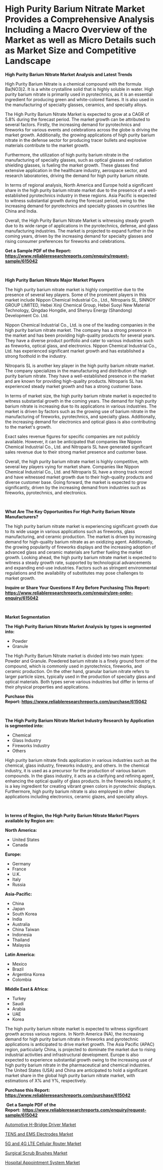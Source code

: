 <p><h1>High Purity Barium Nitrate Market Provides a Comprehensive Analysis Including a Macro Overview of the Market as well as Micro Details such as Market Size and Competitive Landscape</h1></p><p><strong>High Purity Barium Nitrate Market Analysis and Latest Trends</strong></p>
<p><p>High Purity Barium Nitrate is a chemical compound with the formula Ba(NO3)2. It is a white crystalline solid that is highly soluble in water. High purity barium nitrate is primarily used in pyrotechnics, as it is an essential ingredient for producing green and white-colored flames. It is also used in the manufacturing of specialty glasses, ceramics, and specialty alloys.</p><p>The High Purity Barium Nitrate Market is expected to grow at a CAGR of 5.8% during the forecast period. The market growth can be attributed to several factors. Firstly, the increasing demand for pyrotechnics and fireworks for various events and celebrations across the globe is driving the market growth. Additionally, the growing applications of high purity barium nitrate in the defense sector for producing tracer bullets and explosive materials contribute to the market growth.</p><p>Furthermore, the utilization of high purity barium nitrate in the manufacturing of specialty glasses, such as optical glasses and radiation shielding glasses, is fueling the market growth. These glasses find extensive application in the healthcare industry, aerospace sector, and research laboratories, driving the demand for high purity barium nitrate.</p><p>In terms of regional analysis, North America and Europe hold a significant share in the high purity barium nitrate market due to the presence of a well-established pyrotechnics industry in these regions. Asia Pacific is expected to witness substantial growth during the forecast period, owing to the increasing demand for pyrotechnics and specialty glasses in countries like China and India.</p><p>Overall, the High Purity Barium Nitrate Market is witnessing steady growth due to its wide range of applications in the pyrotechnics, defense, and glass manufacturing industries. The market is projected to expand further in the coming years, driven by the increasing demand for specialty glasses and rising consumer preferences for fireworks and celebrations.</p></p>
<p><strong>Get a Sample PDF of the Report:&nbsp; <a href="https://www.reliableresearchreports.com/enquiry/request-sample/615042">https://www.reliableresearchreports.com/enquiry/request-sample/615042</a></strong></p>
<p>&nbsp;</p>
<p><strong>High Purity Barium Nitrate Major Market Players</strong></p>
<p><p>The high purity barium nitrate market is highly competitive due to the presence of several key players. Some of the prominent players in this market include Nippon Chemical Industrial Co., Ltd., Nitroparis SL, SINNOY GROUP LIMITED, Hebei Xinji Chemical Group, Hebei Suoyi New Material Technology, Qingdao Hongdie, and Shenyu Energy (Shandong) Development Co. Ltd.</p><p>Nippon Chemical Industrial Co., Ltd. is one of the leading companies in the high purity barium nitrate market. The company has a strong presence in the market and has been providing high-quality products for several years. They have a diverse product portfolio and cater to various industries such as fireworks, optical glass, and electronics. Nippon Chemical Industrial Co., Ltd. has experienced significant market growth and has established a strong foothold in the industry.</p><p>Nitroparis SL is another key player in the high purity barium nitrate market. The company specializes in the manufacturing and distribution of high purity barium nitrate. They have a well-established presence in the market and are known for providing high-quality products. Nitroparis SL has experienced steady market growth and has a strong customer base.</p><p>In terms of market size, the high purity barium nitrate market is expected to witness substantial growth in the coming years. The demand for high purity barium nitrate is increasing due to its applications in various industries. The market is driven by factors such as the growing use of barium nitrate in the manufacturing of fireworks, pyrotechnics, and specialty glass. Additionally, the increasing demand for electronics and optical glass is also contributing to the market's growth.</p><p>Exact sales revenue figures for specific companies are not publicly available. However, it can be anticipated that companies like Nippon Chemical Industrial Co., Ltd. and Nitroparis SL have generated significant sales revenue due to their strong market presence and customer base.</p><p>Overall, the high purity barium nitrate market is highly competitive, with several key players vying for market share. Companies like Nippon Chemical Industrial Co., Ltd. and Nitroparis SL have a strong track record and have witnessed market growth due to their high-quality products and diverse customer base. Going forward, the market is expected to grow significantly, driven by the increasing demand from industries such as fireworks, pyrotechnics, and electronics.</p></p>
<p>&nbsp;</p>
<p><strong>What Are The Key Opportunities For High Purity Barium Nitrate Manufacturers?</strong></p>
<p><p>The high purity barium nitrate market is experiencing significant growth due to its wide usage in various applications such as fireworks, glass manufacturing, and ceramic production. The market is driven by increasing demand for high-quality barium nitrate as an oxidizing agent. Additionally, the growing popularity of fireworks displays and the increasing adoption of advanced glass and ceramic materials are further fueling the market growth. Looking ahead, the high purity barium nitrate market is expected to witness a steady growth rate, supported by technological advancements and expanding end-use industries. Factors such as stringent environmental regulations and the availability of substitutes may pose challenges to market growth.</p></p>
<p><strong>Inquire or Share Your Questions If Any Before Purchasing This Report: <a href="https://www.reliableresearchreports.com/enquiry/pre-order-enquiry/615042">https://www.reliableresearchreports.com/enquiry/pre-order-enquiry/615042</a></strong></p>
<p>&nbsp;</p>
<p><strong>Market Segmentation</strong></p>
<p><strong>The High Purity Barium Nitrate Market Analysis by types is segmented into:</strong></p>
<p><ul><li>Powder</li><li>Granule</li></ul></p>
<p><p>The High Purity Barium Nitrate market is divided into two main types: Powder and Granule. Powdered barium nitrate is a finely ground form of the compound, which is commonly used in pyrotechnics, fireworks, and ceramic production. On the other hand, granular barium nitrate refers to larger particle sizes, typically used in the production of specialty glass and optical materials. Both types serve various industries but differ in terms of their physical properties and applications.</p></p>
<p><strong>Purchase this Report:&nbsp;<a href="https://www.reliableresearchreports.com/purchase/615042">https://www.reliableresearchreports.com/purchase/615042</a></strong></p>
<p>&nbsp;</p>
<p><strong>The High Purity Barium Nitrate Market Industry Research by Application is segmented into:</strong></p>
<p><ul><li>Chemical</li><li>Glass Industry</li><li>Fireworks Industry</li><li>Others</li></ul></p>
<p><p>High purity barium nitrate finds application in various industries such as the chemical, glass industry, fireworks industry, and others. In the chemical industry, it is used as a precursor for the production of various barium compounds. In the glass industry, it acts as a clarifying and refining agent, enhancing the optical quality of glass products. In the fireworks industry, it is a key ingredient for creating vibrant green colors in pyrotechnic displays. Furthermore, high purity barium nitrate is also employed in other applications including electronics, ceramic glazes, and specialty alloys.</p></p>
<p>&nbsp;</p>
<p><strong>In terms of Region, the High Purity Barium Nitrate Market Players available by Region are:</strong></p>
<p>
    <p> <strong> North America: </strong>
        <ul>
            <li>United States</li>
            <li>Canada</li>
        </ul>
        </p> 
    <p> <strong> Europe: </strong>
        <ul>
            <li>Germany</li>
            <li>France</li>
            <li>U.K.</li>
            <li>Italy</li>
            <li>Russia</li>
        </ul>
        </p> 
    <p> <strong> Asia-Pacific: </strong>
        <ul>
            <li>China</li>
            <li>Japan</li>
            <li>South Korea</li>
            <li>India</li>
            <li>Australia</li>
            <li>China Taiwan</li>
            <li>Indonesia</li>
            <li>Thailand</li>
            <li>Malaysia</li>
        </ul>
        </p> 
    <p> <strong> Latin America: </strong>
        <ul>
            <li>Mexico</li>
            <li>Brazil</li>
            <li>Argentina Korea</li>
            <li>Colombia</li>
        </ul>
        </p> 
    <p> <strong> Middle East & Africa: </strong>
        <ul>
            <li>Turkey</li>
            <li>Saudi</li>
            <li>Arabia</li>
            <li>UAE</li>
            <li>Korea</li>
        </ul>
    </p>
    </p>
<p><p>The high purity barium nitrate market is expected to witness significant growth across various regions. In North America (NA), the increasing demand for high purity barium nitrate in fireworks and pyrotechnic applications is anticipated to drive market growth. The Asia Pacific (APAC) region, particularly China, is projected to dominate the market due to rising industrial activities and infrastructural development. Europe is also expected to experience substantial growth owing to the increasing use of high purity barium nitrate in the pharmaceutical and chemical industries. The United States (USA) and China are anticipated to hold a significant market share in the global high purity barium nitrate market, with estimations of X% and Y%, respectively.</p></p>
<p><strong>Purchase this Report: <a href="https://www.reliableresearchreports.com/purchase/615042">https://www.reliableresearchreports.com/purchase/615042</a></strong></p>
<p>&nbsp;<strong>Get a Sample PDF of the Report:&nbsp;&nbsp;<a href="https://www.reliableresearchreports.com/enquiry/request-sample/615042">https://www.reliableresearchreports.com/enquiry/request-sample/615042</a></strong></p>
<p><strong></strong></p>
<p><p><a href="https://www.linkedin.com/pulse/decoding-automotive-h-bridge-driver-market-deep-dive-latest/">Automotive H-Bridge Driver Market</a></p><p><a href="https://github.com/deliacustodio40/Market-Research-Report-List-1/blob/main/tens-and-ems-electrodes-market.md">TENS and EMS Electrodes Market</a></p><p><a href="https://www.linkedin.com/pulse/5g-4g-lte-cellular-router-market-research-report/">5G and 4G LTE Cellular Router Market</a></p><p><a href="https://medium.com/@v25590012/surgical-scrub-brushes-market-size-cagr-trends-2024-2030-97bbe5be552d">Surgical Scrub Brushes Market</a></p><p><a href="https://medium.com/@vilmalittel/hospital-appointment-system-market-furnishes-information-on-market-share-market-trends-and-market-911bd04277be">Hospital Appointment System Market</a></p></p>